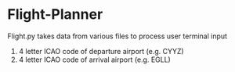 # Flight-Planner
Flight.py takes data from various files to process user terminal input
1. 4 letter ICAO code of departure airport (e.g. CYYZ)
2. 4 letter ICAO code of arrival airport (e.g. EGLL)
